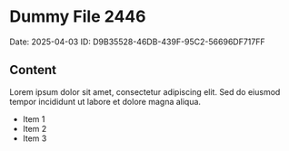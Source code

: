 # Dummy File 2446

Date: 2025-04-03
ID: D9B35528-46DB-439F-95C2-56696DF717FF

## Content

Lorem ipsum dolor sit amet, consectetur adipiscing elit.
Sed do eiusmod tempor incididunt ut labore et dolore magna aliqua.

* Item 1
* Item 2
* Item 3

